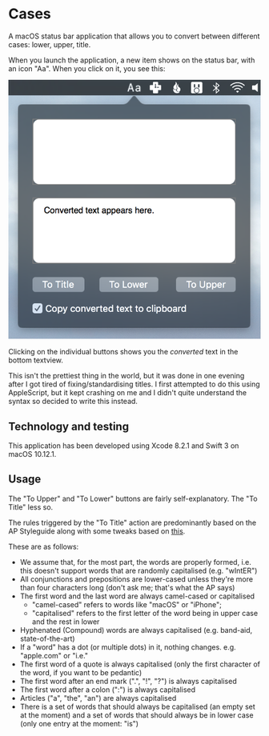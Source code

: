 # Cases
A macOS status bar application that allows you to convert between different cases: lower, upper, title. 

When you launch the application, a new item shows on the status bar, with an icon "Aa". When you click on it, you see this:

![ScreenShot](/images/opening_screenshot.png "Opening Screenshot")

Clicking on the individual buttons shows you the _converted_ text in the bottom textview. 

This isn't the prettiest thing in the world, but it was done in one evening after I got tired of fixing/standardising titles. I first attempted to do this using AppleScript, but it kept crashing on me and I didn't quite understand the syntax so decided to write this instead. 

## Technology and testing 

This application has been developed using Xcode 8.2.1 and Swift 3 on macOS 10.12.1. 

## Usage

The "To Upper" and "To Lower" buttons are fairly self-explanatory. The "To Title" less so. 

The rules triggered by the "To Title" action are predominantly based on the AP Styleguide along with some tweaks based on [this](http://daringfireball.net/2008/05/title_case).

These are as follows: 

- We assume that, for the most part, the words are properly formed, i.e. this doesn't support words that are randomly capitalised (e.g. "wIntER")
- All conjunctions and prepositions are lower-cased unless they're more than four characters long (don't ask me; that's what the AP says) 
- The first word and the last word are always camel-cased or capitalised
  - "camel-cased" refers to words like "macOS" or "iPhone"; 
  - "capitalised" refers to the first letter of the word being in upper case and the rest in lower
- Hyphenated (Compound) words are always capitalised (e.g. band-aid, state-of-the-art)
- If a "word" has a dot (or multiple dots) in it, nothing changes. e.g. "apple.com" or "i.e."
- The first word of a quote is always capitalised (only the first character of the word, if you want to be pedantic)
- The first word after an end mark (".", "!", "?") is always capitalised
- The first word after a colon (":") is always capitalised
- Articles ("a", "the", "an") are always capitalised
- There is a set of words that should always be capitalised (an empty set at the moment) and a set of words that should always be in lower case (only one entry at the moment: "is")
